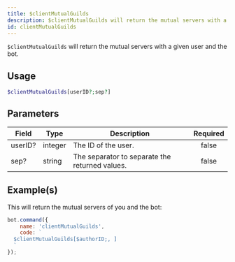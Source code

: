 ```yaml
---
title: $clientMutualGuilds
description: $clientMutualGuilds will return the mutual servers with a given user and the bot.
id: clientMutualGuilds
---
```


`$clientMutualGuilds` will return the mutual servers with a given user and the bot.

## Usage

```php
$clientMutualGuilds[userID?;sep?]
```

## Parameters

| Field   | Type    | Description                                    | Required |
| ------- | ------- | ---------------------------------------------- | :------: |
| userID? | integer | The ID of the user.                            |  false   |
| sep?    | string  | The separator to separate the returned values. |  false   |

## Example(s)

This will return the mutual servers of you and the bot:

```javascript
bot.command({
    name: 'clientMutualGuilds',
    code: `
  $clientMutualGuilds[$authorID;, ]
  `
});
```
